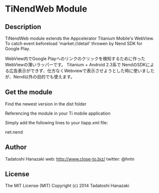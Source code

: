 TiNendWeb Module
================

Description
-----------

TiNendWeb module extends the Appcelerator Titanium Mobile's WebView.
To catch event beforeload 'market://detail' throwen by Nend SDK for Google Play.

WebView内でGoogle Playへのリンクのクリックを検知するために作ったWebViewの薄いラッパーです。
Titanium + Android 2.3系で NendのSDKによる広告表示ができず、仕方なくWebviewで表示させようとした時に使いましたが、Nend以外の目的でも使えます。

Get the module
--------------

Find the newest version in the dist folder

Referencing the module in your Ti mobile application

Simply add the following lines to your tiapp.xml file:

<modules>
	<module platform="android">net.nend</module>
</modules>

Author
------

Tadatoshi Hanazaki
web: http://www.close-to.biz/
twitter: @hntn

License
-------

The MIT License (MIT) Copyright (c) 2014 Tadatoshi Hanazaki

